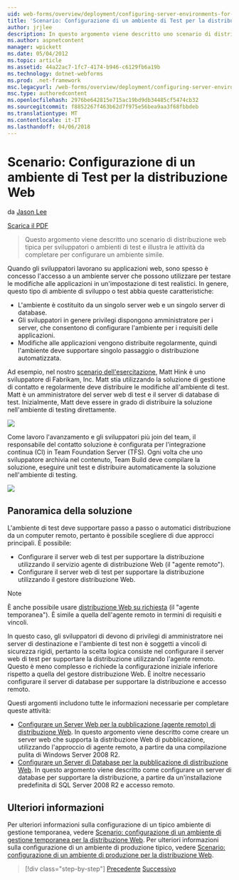 ```yaml
---
uid: web-forms/overview/deployment/configuring-server-environments-for-web-deployment/scenario-configuring-a-test-environment-for-web-deployment
title: 'Scenario: Configurazione di un ambiente di Test per la distribuzione Web | Documenti Microsoft'
author: jrjlee
description: In questo argomento viene descritto uno scenario di distribuzione web tipica per sviluppatori o ambienti di test e illustra le attività da completare per impostare un si...
ms.author: aspnetcontent
manager: wpickett
ms.date: 05/04/2012
ms.topic: article
ms.assetid: 44a22ac7-1fc7-4174-b946-c6129fb6a19b
ms.technology: dotnet-webforms
ms.prod: .net-framework
msc.legacyurl: /web-forms/overview/deployment/configuring-server-environments-for-web-deployment/scenario-configuring-a-test-environment-for-web-deployment
msc.type: authoredcontent
ms.openlocfilehash: 2976be642815e715ac19bd9db34485cf5474cb32
ms.sourcegitcommit: f8852267f463b62d7f975e56bea9aa3f68fbbdeb
ms.translationtype: MT
ms.contentlocale: it-IT
ms.lasthandoff: 04/06/2018
---
```

<a name="scenario-configuring-a-test-environment-for-web-deployment"></a>Scenario: Configurazione di un ambiente di Test per la distribuzione Web
====================
da [Jason Lee](https://github.com/jrjlee)

[Scarica il PDF](https://msdnshared.blob.core.windows.net/media/MSDNBlogsFS/prod.evol.blogs.msdn.com/CommunityServer.Blogs.Components.WeblogFiles/00/00/00/63/56/8130.DeployingWebAppsInEnterpriseScenarios.pdf)

> Questo argomento viene descritto uno scenario di distribuzione web tipica per sviluppatori o ambienti di test e illustra le attività da completare per configurare un ambiente simile.


Quando gli sviluppatori lavorano su applicazioni web, sono spesso è concesso l'accesso a un ambiente server che possono utilizzare per testare le modifiche alle applicazioni in un'impostazione di test realistici. In genere, questo tipo di ambiente di sviluppo o test abbia queste caratteristiche:

- L'ambiente è costituito da un singolo server web e un singolo server di database.
- Gli sviluppatori in genere privilegi dispongono amministratore per i server, che consentono di configurare l'ambiente per i requisiti delle applicazioni.
- Modifiche alle applicazioni vengono distribuite regolarmente, quindi l'ambiente deve supportare singolo passaggio o distribuzione automatizzata.

Ad esempio, nel nostro [scenario dell'esercitazione](../deploying-web-applications-in-enterprise-scenarios/enterprise-web-deployment-scenario-overview.md), Matt Hink è uno sviluppatore di Fabrikam, Inc. Matt stia utilizzando la soluzione di gestione di contatto e regolarmente deve distribuire le modifiche all'ambiente di test. Matt è un amministratore del server web di test e il server di database di test. Inizialmente, Matt deve essere in grado di distribuire la soluzione nell'ambiente di testing direttamente.

![](scenario-configuring-a-test-environment-for-web-deployment/_static/image1.png)

Come lavoro l'avanzamento e gli sviluppatori più join del team, il responsabile del contatto soluzione è configurata per l'integrazione continua (CI) in Team Foundation Server (TFS). Ogni volta che uno sviluppatore archivia nel contenuto, Team Build deve compilare la soluzione, eseguire unit test e distribuire automaticamente la soluzione nell'ambiente di testing.

![](scenario-configuring-a-test-environment-for-web-deployment/_static/image2.png)

## <a name="solution-overview"></a>Panoramica della soluzione

L'ambiente di test deve supportare passo a passo o automatici distribuzione da un computer remoto, pertanto è possibile scegliere di due approcci principali. È possibile:

- Configurare il server web di test per supportare la distribuzione utilizzando il servizio agente di distribuzione Web (il "agente remoto").
- Configurare il server web di test per supportare la distribuzione utilizzando il gestore distribuzione Web.

> [!NOTE]
> È anche possibile usare [distribuzione Web su richiesta](https://technet.microsoft.com/library/ee517345(WS.10).aspx) (il "agente temporanea"). È simile a quella dell'agente remoto in termini di requisiti e vincoli.


In questo caso, gli sviluppatori di devono di privilegi di amministratore nei server di destinazione e l'ambiente di test non è soggetti a vincoli di sicurezza rigidi, pertanto la scelta logica consiste nel configurare il server web di test per supportare la distribuzione utilizzando l'agente remoto. Questo è meno complesso e richiede la configurazione iniziale inferiore rispetto a quella del gestore distribuzione Web. È inoltre necessario configurare il server di database per supportare la distribuzione e accesso remoto.

Questi argomenti includono tutte le informazioni necessarie per completare queste attività:

- [Configurare un Server Web per la pubblicazione (agente remoto) di distribuzione Web](configuring-a-web-server-for-web-deploy-publishing-remote-agent.md). In questo argomento viene descritto come creare un server web che supporta la distribuzione Web di pubblicazione, utilizzando l'approccio di agente remoto, a partire da una compilazione pulita di Windows Server 2008 R2.
- [Configurare un Server di Database per la pubblicazione di distribuzione Web](configuring-a-database-server-for-web-deploy-publishing.md). In questo argomento viene descritto come configurare un server di database per supportare la distribuzione, a partire da un'installazione predefinita di SQL Server 2008 R2 e accesso remoto.

## <a name="further-reading"></a>Ulteriori informazioni

Per ulteriori informazioni sulla configurazione di un tipico ambiente di gestione temporanea, vedere [Scenario: configurazione di un ambiente di gestione temporanea per la distribuzione Web](scenario-configuring-a-staging-environment-for-web-deployment.md). Per ulteriori informazioni sulla configurazione di un ambiente di produzione tipico, vedere [Scenario: configurazione di un ambiente di produzione per la distribuzione Web](scenario-configuring-a-production-environment-for-web-deployment.md).

> [!div class="step-by-step"]
> [Precedente](choosing-the-right-approach-to-web-deployment.md)
> [Successivo](scenario-configuring-a-staging-environment-for-web-deployment.md)
